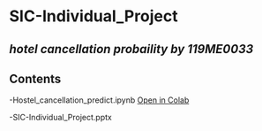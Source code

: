 # **SIC-Individual_Project**
## *hotel cancellation probaility by 119ME0033* 
## **Contents**
  -Hostel_cancellation_predict.ipynb [Open in Colab](https://colab.research.google.com/drive/1wnDaF0xgQghicdKy9c4fQ56XKdh_XKks)
  
  -SIC-Individual_Project.pptx
